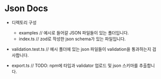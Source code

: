 # Json Docs

- 디렉토리 구성

  - examples // 예시로 들어갈 JSON 파일들이 있는 폴더입니다.
  - index.ts // zod로 작성한 json schema가 있는 파일입니다.

- validation.test.ts // 예시 폴더에 있는 json 파일들이 validation을 통과하는지 검사합니다.

- export.ts // TODO: npm에 타입과 validator 업로드 및 json 스키마를 추출합니다.
